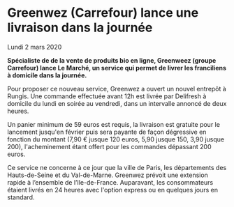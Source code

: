 # Greenwez (Carrefour) lance une livraison dans la journée
Lundi 2 mars 2020

**Spécialiste de de la vente de produits bio en ligne, Greenweez (groupe Carrefour) lance Le Marché, un service qui permet de livrer les franciliens à domicile dans la journée.**

Pour proposer ce nouveau service, Greenwez a ouvert un nouvel entrepôt à Rungis. Une commande effectuée avant 12h est livrée par Delifresh à domicile du lundi en soirée au vendredi, dans un intervalle annoncé de deux heures. 

Un panier minimum de 59 euros est requis, la livraison est gratuite pour le lancement jusqu'en février puis sera payante de façon dégressive en fonction du montant (7,90 € jusque 120 euros, 5,90 jusque 150, 3,90 jusque 200), l'acheminement étant offert pour les commandes dépassant 200 euros.

Ce service ne concerne à ce jour que la ville de Paris, les départements des Hauts-de-Seine et du Val-de-Marne. Greenwez prévoit une extension rapide à l’ensemble de l’Ile-de-France. Auparavant, les consommateurs étaient livrés en 24 heures avec l'option express ou en quelques jours en standard.
